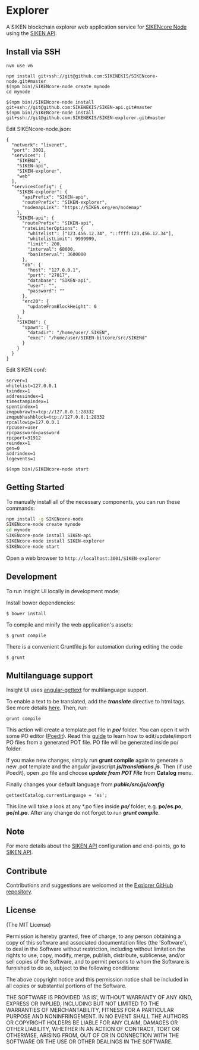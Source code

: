 # Explorer

A SIKEN blockchain explorer web application service for [SIKENcore Node](https://github.com/SIKENEKIS/SIKENcore-node) using the [SIKEN API](https://github.com/SIKENEKIS/SIKEN-api).


## Install via SSH

```
nvm use v6
```

```
npm install git+ssh://git@github.com:SIKENEKIS/SIKENcore-node.git#master
$(npm bin)/SIKENcore-node create mynode
cd mynode 

$(npm bin)/SIKENcore-node install git+ssh://git@github.com:SIKENEKIS/SIKEN-api.git#master
$(npm bin)/SIKENcore-node install git+ssh://git@github.com:SIKENEKIS/SIKEN-explorer.git#master

```

Edit SIKENcore-node.json:
```
{
  "network": "livenet",
  "port": 3001,
  "services": [
    "SIKENd",
    "SIKEN-api",
    "SIKEN-explorer",
    "web"
  ],
  "servicesConfig": {
    "SIKEN-explorer": {
      "apiPrefix": "SIKEN-api",
      "routePrefix": "SIKEN-explorer",
      "nodemapLink": "https://SIKEN.org/en/nodemap"
    },
    "SIKEN-api": {
      "routePrefix": "SIKEN-api",
      "rateLimiterOptions": {
        "whitelist": ["123.456.12.34", "::ffff:123.456.12.34"],
        "whitelistLimit": 9999999,
        "limit": 200,
        "interval": 60000,
        "banInterval": 3600000
      },
      "db": {
        "host": "127.0.0.1",
        "port": "27017",
        "database": "SIKEN-api",
        "user": "",
        "password": ""
      },
      "erc20": {
        "updateFromBlockHeight": 0
      }
    },
    "SIKENd": {
      "spawn": {
        "datadir": "/home/user/.SIKEN",
        "exec": "/home/user/SIKEN-bitcore/src/SIKENd"
      }
    }
  }
}
```

Edit SIKEN.conf:
```
server=1
whitelist=127.0.0.1
txindex=1
addressindex=1
timestampindex=1
spentindex=1
zmqpubrawtx=tcp://127.0.0.1:28332
zmqpubhashblock=tcp://127.0.0.1:28332
rpcallowip=127.0.0.1
rpcuser=user
rpcpassword=password
rpcport=31912
reindex=1
gen=0
addrindex=1
logevents=1
```

```
$(npm bin)/SIKENcore-node start
```


## Getting Started

To manually install all of the necessary components, you can run these commands:

```bash
npm install -g SIKENcore-node
SIKENcore-node create mynode
cd mynode
SIKENcore-node install SIKEN-api
SIKENcore-node install SIKEN-explorer
SIKENcore-node start
```

Open a web browser to `http://localhost:3001/SIKEN-explorer`

## Development

To run Insight UI locally in development mode:

Install bower dependencies:

```
$ bower install
```

To compile and minify the web application's assets:

```
$ grunt compile
```

There is a convenient Gruntfile.js for automation during editing the code

```
$ grunt
```

## Multilanguage support

Insight UI uses [angular-gettext](http://angular-gettext.rocketeer.be) for multilanguage support.

To enable a text to be translated, add the ***translate*** directive to html tags. See more details [here](http://angular-gettext.rocketeer.be/dev-guide/annotate/). Then, run:

```
grunt compile
```

This action will create a template.pot file in ***po/*** folder. You can open it with some PO editor ([Poedit](http://poedit.net)). Read this [guide](http://angular-gettext.rocketeer.be/dev-guide/translate/) to learn how to edit/update/import PO files from a generated POT file. PO file will be generated inside po/ folder.

If you make new changes, simply run **grunt compile** again to generate a new .pot template and the angular javascript ***js/translations.js***. Then (if use Poedit), open .po file and choose ***update from POT File*** from **Catalog** menu.

Finally changes your default language from ***public/src/js/config***

```
gettextCatalog.currentLanguage = 'es';
```

This line will take a look at any *.po files inside ***po/*** folder, e.g.
**po/es.po**, **po/nl.po**. After any change do not forget to run ***grunt
compile***.


## Note

For more details about the [SIKEN API](https://github.com/SIKENEKIS/SIKEN-api) configuration and end-points, go to [SIKEN API](https://github.com/SIKENEKIS/insight-api).

## Contribute

Contributions and suggestions are welcomed at the [Explorer GitHub repository](https://github.com/SIKENEKIS/SIKEN-explorer).


## License
(The MIT License)

Permission is hereby granted, free of charge, to any person obtaining
a copy of this software and associated documentation files (the
'Software'), to deal in the Software without restriction, including
without limitation the rights to use, copy, modify, merge, publish,
distribute, sublicense, and/or sell copies of the Software, and to
permit persons to whom the Software is furnished to do so, subject to
the following conditions:

The above copyright notice and this permission notice shall be
included in all copies or substantial portions of the Software.

THE SOFTWARE IS PROVIDED 'AS IS', WITHOUT WARRANTY OF ANY KIND,
EXPRESS OR IMPLIED, INCLUDING BUT NOT LIMITED TO THE WARRANTIES OF
MERCHANTABILITY, FITNESS FOR A PARTICULAR PURPOSE AND NONINFRINGEMENT.
IN NO EVENT SHALL THE AUTHORS OR COPYRIGHT HOLDERS BE LIABLE FOR ANY
CLAIM, DAMAGES OR OTHER LIABILITY, WHETHER IN AN ACTION OF CONTRACT,
TORT OR OTHERWISE, ARISING FROM, OUT OF OR IN CONNECTION WITH THE
SOFTWARE OR THE USE OR OTHER DEALINGS IN THE SOFTWARE.
